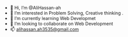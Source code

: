 - 👋 Hi, I’m @AliHassan-ah
- 👀 I’m interested in Problem Solving, Creative thinking . 
- 🌱 I’m currently learning Web Developmet 
- 💞️ I’m looking to collaborate on Web Development
- 📫 alihassan.ah3535@gmail.com

<!---
AliHassan-ah/AliHassan-ah is a ✨ special ✨ repository because its `README.md` (this file) appears on your GitHub profile.
You can click the Preview link to take a look at your changes.
--->
